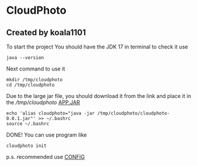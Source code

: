 # CloudPhoto
## Created by koala1101

To start the project You should have the JDK 17 in terminal
to check it use
```shell
java --version
```
Next command to use it
```shell
mkdir /tmp/cloudphoto
cd /tmp/cloudphoto
```
Due to the large jar file, you should download it from the link and place it in the */tmp/cloudphoto* [APP.JAR](https://dropmefiles.com/2VkWC)
```shell
echo 'alias cloudphoto="java -jar /tmp/cloudphoto/cloudphoto-0.0.1.jar"' >> ~/.bashrc
source ~/.bashrc
```
DONE! You can use program like
```shell
cloudphoto init
```
p.s. recommended use [CONFIG](https://github.com/KoaLa1101/cloudphoto/blob/master/CONFIG)
